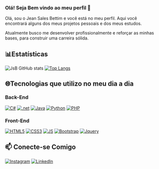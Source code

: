 ### Olá! Seja Bem vindo ao meu perfil 🤙

 Olá, sou o Jean Sales Bettim e você está no meu perfil. Aqui você encontrará alguns dos meus projetos pessoais e dos meus estudos.
 
 Atualmente busco me desenvolver profissionalmente e reforçar as minhas bases, para construir uma carreira sólida. 
 
## 📊Estatísticas
![JsB GitHub stats](https://github-readme-stats.vercel.app/api?username=XGinnX&show_icons=true&theme=onedark)
[![Top Langs](https://github-readme-stats-eight-theta.vercel.app/api/top-langs/?username=XGinnX&layout=compact&langs_count=8&theme=onedark)](https://github.com/XGinnX/github-readme-stats)

## 🌐Tecnologias que utilizo no meu dia a dia
### Back-End
[![C#](https://img.shields.io/badge/C%23-239120?style=for-the-badge&logo=c-sharp&logoColor=white)]()
[![.net](https://img.shields.io/badge/.NET-5C2D91?style=for-the-badge&logo=.net&logoColor=white)]()
[![Java](https://img.shields.io/badge/Java-ED8B00?style=for-the-badge&logo=openjdk&logoColor=white)]()
[![Python](https://img.shields.io/badge/Python-14354C?style=for-the-badge&logo=python&logoColor=white
)]()
[![PHP](https://img.shields.io/badge/PHP-777BB4?style=for-the-badge&logo=php&logoColor=white)]()

### Front-End
[![HTML5](https://img.shields.io/badge/HTML5-E34F26?style=for-the-badge&logo=html5&logoColor=white
)]()
[![CSS3](https://img.shields.io/badge/CSS3-1572B6?style=for-the-badge&logo=css3&logoColor=white
)]()
[![JS](https://img.shields.io/badge/JavaScript-323330?style=for-the-badge&logo=javascript&logoColor=F7DF1E
)]()
[![Bootstrap](https://img.shields.io/badge/Bootstrap-563D7C?style=for-the-badge&logo=bootstrap&logoColor=white
)]()
[![Jquery](https://img.shields.io/badge/jQuery-0769AD?style=for-the-badge&logo=jquery&logoColor=white
)]()

## 📫 Conecte-se Comigo  
[![Instagram](https://img.shields.io/badge/Instagram-E4405F?style=for-the-badge&logo=instagram&logoColor=white/)](https://www.instagram.com/_eusales_)
[![LinkedIn](https://img.shields.io/badge/LinkedIn-0077B5?style=for-the-badge&logo=linkedin&logoColor=white)](https://www.linkedin.com/in/jeansalesbettim/)
